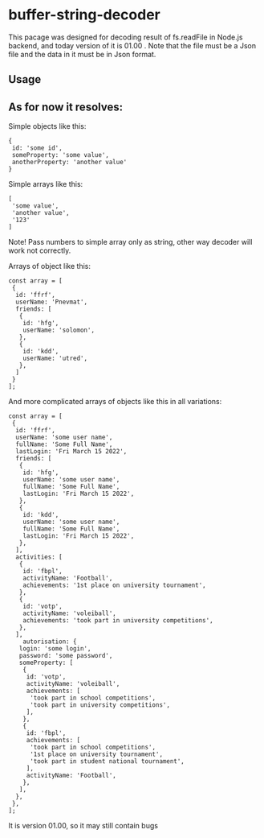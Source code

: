 # buffer-string-decoder

This pacage was designed for decoding result of fs.readFile in Node.js backend, and today version of it is 01.00 .
Note that the file must be a Json file and the data in it must be in Json format.

## Usage

## As for now it resolves:

Simple objects like this:

```image
{
 id: 'some id',
 someProperty: 'some value',
 anotherProperty: 'another value'
}
```

Simple arrays like this:

```image
[
 'some value',
 'another value',
 '123'
]
```

Note! Pass numbers to simple array only as string, other way decoder will work not correctly.

Arrays of object like this:

```image
const array = [
 {
  id: 'ffrf',
  userName: 'Pnevmat',
  friends: [
   {
    id: 'hfg',
    userName: 'solomon',
   },
   {
    id: 'kdd',
    userName: 'utred',
   },
  ]
 }
];
```

And more complicated arrays of objects like this in all variations:

```image
const array = [
 {
  id: 'ffrf',
  userName: 'some user name',
  fullName: 'Some Full Name',
  lastLogin: 'Fri March 15 2022',
  friends: [
   {
    id: 'hfg',
    userName: 'some user name',
    fullName: 'Some Full Name',
    lastLogin: 'Fri March 15 2022',
   },
   {
    id: 'kdd',
    userName: 'some user name',
    fullName: 'Some Full Name',
    lastLogin: 'Fri March 15 2022',
   },
  ],
  activities: [
   {
    id: 'fbpl',
    activityName: 'Football',
    achievements: '1st place on university tournament',
   },
   {
    id: 'votp',
    activityName: 'voleiball',
    achievements: 'took part in university competitions',
   },
  ],
	autorisation: {
   login: 'some login',
   password: 'some password',
   someProperty: [
    {
     id: 'votp',
     activityName: 'voleiball',
     achievements: [
      'took part in school competitions',
      'took part in university competitions',
     ],
    },
    {
     id: 'fbpl',
     achievements: [
      'took part in school competitions',
      '1st place on university tournament',
      'took part in student national tournament',
     ],
     activityName: 'Football',
    },
   ],
  },
 },
];
```

It is version 01.00, so it may still contain bugs
